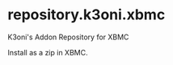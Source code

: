 repository.k3oni.xbmc
=====================

K3oni's Addon Repository for XBMC

Install as a zip in XBMC.
